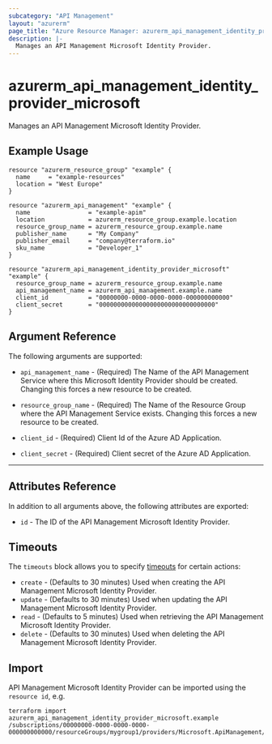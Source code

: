 ```yaml
---
subcategory: "API Management"
layout: "azurerm"
page_title: "Azure Resource Manager: azurerm_api_management_identity_provider_microsoft"
description: |-
  Manages an API Management Microsoft Identity Provider.
---
```


# azurerm_api_management_identity_provider_microsoft

Manages an API Management Microsoft Identity Provider.

## Example Usage

```hcl
resource "azurerm_resource_group" "example" {
  name     = "example-resources"
  location = "West Europe"
}

resource "azurerm_api_management" "example" {
  name                = "example-apim"
  location            = azurerm_resource_group.example.location
  resource_group_name = azurerm_resource_group.example.name
  publisher_name      = "My Company"
  publisher_email     = "company@terraform.io"
  sku_name            = "Developer_1"
}

resource "azurerm_api_management_identity_provider_microsoft" "example" {
  resource_group_name = azurerm_resource_group.example.name
  api_management_name = azurerm_api_management.example.name
  client_id           = "00000000-0000-0000-0000-000000000000"
  client_secret       = "00000000000000000000000000000000"
}
```

## Argument Reference

The following arguments are supported:

* `api_management_name` - (Required) The Name of the API Management Service where this Microsoft Identity Provider should be created. Changing this forces a new resource to be created.

* `resource_group_name` - (Required) The Name of the Resource Group where the API Management Service exists. Changing this forces a new resource to be created.

* `client_id` - (Required) Client Id of the Azure AD Application.

* `client_secret` - (Required) Client secret of the Azure AD Application.

---

## Attributes Reference

In addition to all arguments above, the following attributes are exported:

* `id` - The ID of the API Management Microsoft Identity Provider.

## Timeouts

The `timeouts` block allows you to specify [timeouts](https://www.terraform.io/language/resources/syntax#operation-timeouts) for certain actions:

* `create` - (Defaults to 30 minutes) Used when creating the API Management Microsoft Identity Provider.
* `update` - (Defaults to 30 minutes) Used when updating the API Management Microsoft Identity Provider.
* `read` - (Defaults to 5 minutes) Used when retrieving the API Management Microsoft Identity Provider.
* `delete` - (Defaults to 30 minutes) Used when deleting the API Management Microsoft Identity Provider.

## Import

API Management Microsoft Identity Provider can be imported using the `resource id`, e.g.

```shell
terraform import azurerm_api_management_identity_provider_microsoft.example /subscriptions/00000000-0000-0000-0000-000000000000/resourceGroups/mygroup1/providers/Microsoft.ApiManagement/service/instance1/identityProviders/microsoft
```
